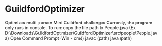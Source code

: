 # GuildfordOptimizer
Optimizes multi-person Mini-Guildford challenges
Currently, the program only runs in console.
To run: copy the file path to People.java (Ex D:\Downloads\GuildfordOptimizer\GuildfordOptimizer\src\people\People.java)
Open Command Prompt (Win - cmd)
javac (path)
java (path)
